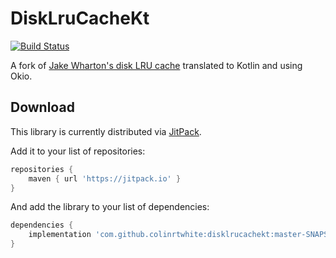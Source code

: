 # DiskLruCacheKt

[![Build Status](https://travis-ci.org/colinrtwhite/DiskLruCacheKt.svg?branch=master)](https://travis-ci.org/colinrtwhite/DiskLruCacheKt)

A fork of [Jake Wharton's disk LRU cache](https://github.com/JakeWharton/DiskLruCache) translated to Kotlin and using Okio.

## Download

This library is currently distributed via [JitPack](https://jitpack.io).

Add it to your list of repositories:

```groovy
repositories {
    maven { url 'https://jitpack.io' }
}
```

And add the library to your list of dependencies:

```groovy
dependencies {
    implementation 'com.github.colinrtwhite:disklrucachekt:master-SNAPSHOT'
}
```